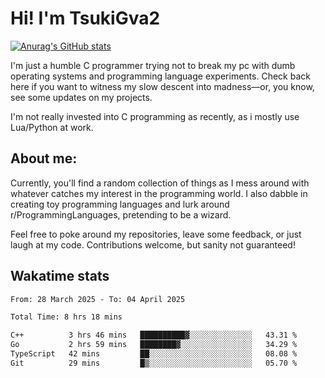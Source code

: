 # Hi! I'm TsukiGva2

[![Anurag's GitHub stats](https://github-readme-stats.vercel.app/api?username=tsukigva2&theme=gruvbox&show_icons=true)](https://github.com/anuraghazra/github-readme-stats)

I'm just a humble C programmer trying not to break my pc with dumb operating systems and programming language experiments. Check back here if you want to witness my slow descent into madness—or, you know, see some updates on my projects.

I'm not really invested into C programming as recently, as i mostly use Lua/Python at work.

## About me:

Currently, you'll find a random collection of things as I mess around with whatever catches my interest in the programming world. I also dabble in creating toy programming languages and lurk around r/ProgrammingLanguages, pretending to be a wizard.

Feel free to poke around my repositories, leave some feedback, or just laugh at my code. Contributions welcome, but sanity not guaranteed!


## Wakatime stats
<!--START_SECTION:waka-->

```txt
From: 28 March 2025 - To: 04 April 2025

Total Time: 8 hrs 18 mins

C++          3 hrs 46 mins   ██████████▓░░░░░░░░░░░░░░   43.31 %
Go           2 hrs 59 mins   ████████▓░░░░░░░░░░░░░░░░   34.29 %
TypeScript   42 mins         ██░░░░░░░░░░░░░░░░░░░░░░░   08.08 %
Git          29 mins         █▒░░░░░░░░░░░░░░░░░░░░░░░   05.70 %
```

<!--END_SECTION:waka-->
